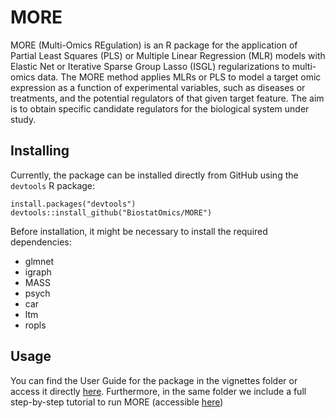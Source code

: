 # MORE
MORE (Multi-Omics REgulation) is an R package for the application of Partial Least Squares (PLS) or Multiple Linear Regression (MLR) models with Elastic Net or Iterative Sparse Group Lasso (ISGL) regularizations to multi-omics data. The MORE method applies MLRs or PLS to model a target omic expression as a function of experimental variables, such as diseases or treatments, and the potential regulators of that given target feature. The aim is to obtain specific candidate regulators for the biological system under study.


## Installing

Currently, the package can be installed directly from GitHub using the `devtools` R package:

    install.packages("devtools")
    devtools::install_github("BiostatOmics/MORE")

Before installation, it might be necessary to install the required dependencies:

* glmnet
* igraph
* MASS
* psych
* car
* ltm
* ropls

## Usage

You can find the User Guide for the package in the vignettes folder or access it directly [here](https://github.com/BiostatOmics/MORE/blob/master/vignettes/UsersGuide.pdf). Furthermore, in the same folder we include a full step-by-step tutorial to run MORE (accessible [here](https://github.com/BiostatOmics/MORE/blob/master/vignettes/tutorial.html))

